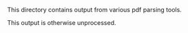This directory contains output from various pdf parsing tools.

This output is otherwise unprocessed.

